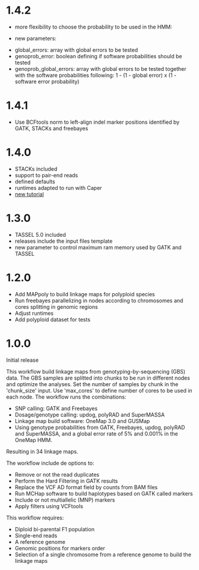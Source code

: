 # 1.4.2

* more flexibility to choose the probability to be used in the HMM: 

* new parameters:
- global_errors: array with global errors to be tested
- genoprob_error: boolean defining if software probabilities should be tested
- genoprob_global_errors: array with global errors to be tested together with the software probabilities following: 1 - (1 - global error) x (1 - software error probability)

# 1.4.1

* Use BCFtools norm to left-align indel marker positions identified by GATK, STACKs and freebayes

# 1.4.0

* STACKs included
* support to pair-end reads
* defined defaults
* runtimes adapted to run with Caper
* [new tutorial](https://cristianetaniguti.github.io/Tutorials/Reads2Map/Setup_and_run_Reads2Map_workflows.html)

# 1.3.0

* TASSEL 5.0 included
* releases include the input files template
* new parameter to control maximum ram memory used by GATK and TASSEL

# 1.2.0

* Add MAPpoly to build linkage maps for polyploid species
* Run freebayes parallelizing in nodes according to chromosomes and cores splitting in genomic regions
* Adjust runtimes 
* Add polyploid dataset for tests

# 1.0.0

Initial release

This workflow build linkage maps from genotyping-by-sequencing (GBS) data. The GBS samples are splitted into chunks to be run in different nodes and optimize the analyses. Set the number of samples by chunk in the 'chunk_size' input. Use 'max_cores' to define number of cores to be used in each node. The workflow runs the combinations:

* SNP calling: GATK and Freebayes
* Dosage/genotype calling: updog, polyRAD and SuperMASSA
* Linkage map build software: OneMap 3.0 and GUSMap
* Using genotype probabilities from GATK, Freebayes, updog, polyRAD and SuperMASSA, and a global error rate of 5% and 0.001% in the OneMap HMM.

Resulting in 34 linkage maps.

The workflow include de options to:

* Remove or not the read duplicates 
* Perform the Hard Filtering in GATK results
* Replace the VCF AD format field by counts from BAM files
* Run MCHap software to build haplotypes based on GATK called markers
* Include or not multiallelic (MNP) markers
* Apply filters using VCFtools

This workflow requires:

* Diploid bi-parental F1 population
* Single-end reads
* A reference genome
* Genomic positions for markers order
* Selection of a single chromosome from a reference genome to build the linkage maps



